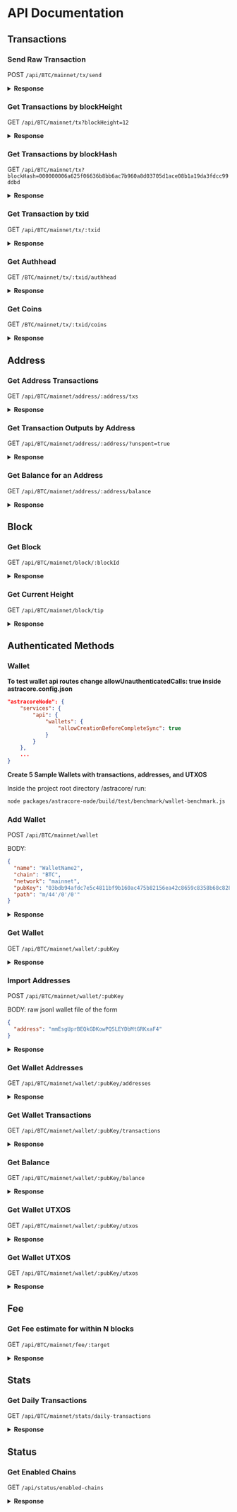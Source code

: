 # API Documentation

## Transactions

### Send Raw Transaction

POST `/api/BTC/mainnet/tx/send`

<details>
<summary>
<b>Response</b>
</summary>
<br>
<b>Use Curl command in terminal to get a response</b>

```sh
curl -v POST -H "Content-Type: application/json" -d '{"rawTx":"02000000016ac3043549876ec53aa8bd4a0839c07f52211a6b880920418cbb20b54142f1cf000000006a473044022013bfe2132c843196c43993a3562868ed26b58b5667bc3f934216afcf1643b51102206d7676a5efca242255b4f9fbd1db41273164c82723b0e01f6a324e68971aacf80121035165d8ce5fa0890e14c76bdf22cdc8be9c5ee12080aad89f897cb2026b1aba2cffffffff02706f9800000000001976a914c7cb6d4f64bf68c37a052fb094f2e0ff385e8b0a88ac804a5d05000000001976a914bb89aec81ebb0812532c34d5ee997e7319012c5c88ac00000000"}' "http://localhost:3000/api/BTC/mainnet/tx/send"
```

```json
{
  "txid": "3b96bb7e197ef276b85131afd4a09c059cc368133a26ca04ebffb0ab4f75c8b8"
}
```

</details>

### Get Transactions by blockHeight

GET `/api/BTC/mainnet/tx?blockHeight=12`

<details>
<summary>
<b>Response</b>
</summary>
<br>
<b>Use Curl command in terminal to get a response</b>

```sh
curl -v localhost:3000/api/BTC/mainnet/tx?blockHeight=12
```

```json
[
  {
    "_id": "5c34b35d69d5562c2fc44026",
    "txid": "3b96bb7e197ef276b85131afd4a09c059cc368133a26ca04ebffb0ab4f75c8b8",
    "network": "mainnet",
    "chain": "BTC",
    "blockHeight": 12,
    "blockHash": "0000000027c2488e2510d1acf4369787784fa20ee084c258b58d9fbd43802b5e",
    "blockTime": "2009-01-09T04:21:28.000Z",
    "blockTimeNormalized": "2009-01-09T04:21:28.000Z",
    "coinbase": true,
    "locktime": -1,
    "inputCount": 1,
    "outputCount": 1,
    "size": 134,
    "fee": -1,
    "value": 5000000000,
    "confirmations": 99754
  }
]
```

</details>

### Get Transactions by blockHash

GET `/api/BTC/mainnet/tx?blockHash=000000006a625f06636b8bb6ac7b960a8d03705d1ace08b1a19da3fdcc99ddbd`

<details>
<summary><b>Response</b></summary>
<br>

<b>Use Curl command in terminal to get a response</b>

```sh
curl -v localhost:3000/api/BTC/mainnet/tx?blockHash=000000006a625f06636b8bb6ac7b960a8d03705d1ace08b1a19da3fdcc99ddbd
```

```json
[
  {
    "_id": "5c34b35d69d5562c2fc43eff",
    "txid": "9b0fc92260312ce44e74ef369f5c66bbb85848f2eddd5a7a1cde251e54ccfdd5",
    "network": "mainnet",
    "chain": "BTC",
    "blockHeight": 2,
    "blockHash": "000000006a625f06636b8bb6ac7b960a8d03705d1ace08b1a19da3fdcc99ddbd",
    "blockTime": "2009-01-09T02:55:44.000Z",
    "blockTimeNormalized": "2009-01-09T02:55:44.000Z",
    "coinbase": true,
    "locktime": -1,
    "inputCount": 1,
    "outputCount": 1,
    "size": 134,
    "fee": -1,
    "value": 5000000000,
    "confirmations": 102293
  }
]
```

</details>

### Get Transaction by txid

GET `/api/BTC/mainnet/tx/:txid`

<details>
<summary><b>Response</b></summary>
<br>

<b>Use Curl command in terminal to get a response</b>

```sh
curl -v localhost:3000/api/BTC/mainnet/tx/9b0fc92260312ce44e74ef369f5c66bbb85848f2eddd5a7a1cde251e54ccfdd5
```

```json
{
  "_id": "5c34b35d69d5562c2fc43eff",
  "txid": "9b0fc92260312ce44e74ef369f5c66bbb85848f2eddd5a7a1cde251e54ccfdd5",
  "network": "mainnet",
  "chain": "BTC",
  "blockHeight": 2,
  "blockHash": "000000006a625f06636b8bb6ac7b960a8d03705d1ace08b1a19da3fdcc99ddbd",
  "blockTime": "2009-01-09T02:55:44.000Z",
  "blockTimeNormalized": "2009-01-09T02:55:44.000Z",
  "coinbase": true,
  "locktime": -1,
  "inputCount": 1,
  "outputCount": 1,
  "size": 134,
  "fee": -1,
  "value": 5000000000,
  "confirmations": 102293
}
```

</details>

### Get Authhead

GET `/BTC/mainnet/tx/:txid/authhead`

<details>
<summary>
<b>Response</b>
</summary>
<br>
<b>Use Curl command in terminal to get a response</b>

```sh
curl -v localhost:3000/api/BTC/mainnet/tx/3b96bb7e197ef276b85131afd4a09c059cc368133a26ca04ebffb0ab4f75c8b8/authhead
```

```json
{
  "authbase": "3b96bb7e197ef276b85131afd4a09c059cc368133a26ca04ebffb0ab4f75c8b8",
  "chain": "BTC",
  "identityOutputs": [],
  "network": "mainnet"
}
```

</details>

### Get Coins

GET `/BTC/mainnet/tx/:txid/coins`

<details>
<summary>
<b>Response</b>
</summary>
<br>
<b>Use Curl command in terminal to get a response</b>

```sh
curl -v localhost:3000/api/BTC/mainnet/tx/3b96bb7e197ef276b85131afd4a09c059cc368133a26ca04ebffb0ab4f75c8b8/coins
```

```json
{
  "inputs": [],
  "outputs": [
    {
      "address": "1EVzaFkkNNXq6RJh2oywwJMn8JPiq8ikDi",
      "chain": "BTC",
      "coinbase": true,
      "confirmations": -1,
      "mintHeight": 568302,
      "mintIndex": 0,
      "mintTxid": "4e9d6f0602ead97ad54c47530c7adeb2384edc21f3a8968ae62204c2797cdaef",
      "network": "mainnet",
      "script": "76a91494155788e7233d7bea9aa29feb2ed37bc878c40b88ac",
      "spentHeight": -2,
      "spentTxid": "",
      "value": 1272312279,
      "_id": "5c94f52512025b0a390269b3"
    },
    {
      "address": "false",
      "chain": "BTC",
      "coinbase": true,
      "confirmations": -1,
      "mintHeight": 568302,
      "mintIndex": 1,
      "mintTxid": "4e9d6f0602ead97ad54c47530c7adeb2384edc21f3a8968ae62204c2797cdaef",
      "network": "mainnet",
      "script": "6a24aa21a9eda7e97a9c6ca28da3a62a0330946682f8c5d2aae854990ada44329e61c4d84111",
      "spentHeight": -2,
      "spentTxid": "",
      "value": 0,
      "_id": "5c94f52512025b0a390269b6"
    }
  ]
}
```

</details>

## Address

### Get Address Transactions

GET `/api/BTC/mainnet/address/:address/txs`

<details>
<summary><b>Response</b></summary>
<br>

<b>Use Curl command in terminal to get a response</b>

```sh
curl -v localhost:3000/api/BTC/mainnet/address/12c6DSiU4Rq3P4ZxziKxzrL5LmMBrzjrJX/txs
```

```json
[
    {
        "_id": "5bd0b60d19b81e4567d3a10d",
        "chain": "BTC",
        "network": "mainnet",
        "coinbase": true,
        "mintIndex": 0,
        "spentTxid": "",
        "mintTxid": "0e3e2357e806b6cdb1f70b54c3a3a17b6714ee1f0e68bebb44a74b1efd512098",
        "mintHeight": 1,
        "spentHeight": -2,
        "address": "12c6DSiU4Rq3P4ZxziKxzrL5LmMBrzjrJX",
        "script": "410496b538e853519c726a2c91e61ec11600ae1390813a627c66fb8be7947be63c52da7589379515d4e0a604f8141781e62294721166bf621e73a82cbf2342c858eeac",
        "value": 5000000000,
        "confirmations": -1
    },
    {
        "_id": "5bd0be3f6d88cf473695b007",
        "chain": "BTC",
        "network": "mainnet",
        "coinbase": false,
        "mintIndex": 1,
        "spentTxid": "",
        "mintTxid": "d6be34ccf6edddc3cf69842dce99fe503bf632ba2c2adb0f95c63f6706ae0c52",
        "mintHeight": 127659,
        "spentHeight": -2,
        "address": "12c6DSiU4Rq3P4ZxziKxzrL5LmMBrzjrJX",
        "script": "76a914119b098e2e980a229e139a9ed01a469e518e6f2688ac",
        "value": 2000000,
        "confirmations": -1
    },
    ...
]
```

</details>

### Get Transaction Outputs by Address

GET `/api/BTC/mainnet/address/:address/?unspent=true`

<details>
<summary><b>Response</b></summary>
<br>

<b>Use Curl command in terminal to get a response</b>

```sh
curl -v localhost:3000/api/BTC/mainnet/address/12c6DSiU4Rq3P4ZxziKxzrL5LmMBrzjrJX/?unspent=true
```

```json
[
  {
    "_id": "5c34b35d69d5562c2fc43e89",
    "chain": "BTC",
    "network": "mainnet",
    "coinbase": true,
    "mintIndex": 0,
    "spentTxid": "",
    "mintTxid": "0e3e2357e806b6cdb1f70b54c3a3a17b6714ee1f0e68bebb44a74b1efd512098",
    "mintHeight": 1,
    "spentHeight": -2,
    "address": "12c6DSiU4Rq3P4ZxziKxzrL5LmMBrzjrJX",
    "script": "410496b538e853519c726a2c91e61ec11600ae1390813a627c66fb8be7947be63c52da7589379515d4e0a604f8141781e62294721166bf621e73a82cbf2342c858eeac",
    "value": 5000000000,
    "confirmations": -1
  }
]
```

</details>

### Get Balance for an Address

GET `/api/BTC/mainnet/address/:address/balance`

<details>
<summary><b>Response</b></summary>
<br>

<b>Use Curl command in terminal to get a response</b>

```sh
curl -v localhost:3000/api/BTC/mainnet/address/12c6DSiU4Rq3P4ZxziKxzrL5LmMBrzjrJX/balance
```

```json
{
  "confirmed": 5000000000,
  "unconfirmed": 0,
  "balance": 5000000000
}
```

</details>

## Block

### Get Block

GET `/api/BTC/mainnet/block/:blockId`

<details>
<summary><b>Response</b></summary>
<br>

<b>Use Curl command in terminal to get a response</b>

```sh
curl -v localhost:3000/api/BTC/mainnet/block/00000000839a8e6886ab5951d76f411475428afc90947ee320161bbf18eb6048
```

```json
{
  "_id": "5c34b53569d5562c2fc8e65a",
  "chain": "BTC",
  "network": "mainnet",
  "hash": "00000000839a8e6886ab5951d76f411475428afc90947ee320161bbf18eb6048",
  "height": 1,
  "version": 1,
  "size": 215,
  "merkleRoot": "0e3e2357e806b6cdb1f70b54c3a3a17b6714ee1f0e68bebb44a74b1efd512098",
  "time": "2009-01-09T02:54:25.000Z",
  "timeNormalized": "2009-01-09T02:54:25.000Z",
  "nonce": 2573394689,
  "bits": 486604799,
  "previousBlockHash": "000000000019d6689c085ae165831e934ff763ae46a2a6c172b3f1b60a8ce26f",
  "nextBlockHash": "000000006a625f06636b8bb6ac7b960a8d03705d1ace08b1a19da3fdcc99ddbd",
  "reward": 5000000000,
  "transactionCount": 1,
  "confirmations": 102295
}
```

</details>

### Get Current Height

GET `/api/BTC/mainnet/block/tip`

<details>
<summary><b>Response</b></summary>
<br>

<b>Use Curl command in terminal to get a response</b>

```sh
curl -v localhost:3000/api/BTC/mainnet/block/tip
```

```json
{
  "_id": "5c94f6da12025b0a3904ba43",
  "chain": "BTC",
  "network": "mainnet",
  "hash": "000000000000000000256c7224f97c8c508fc8b4bb5537b0d731b7d45741408a",
  "height": 568303,
  "version": 1073676288,
  "size": 857826,
  "merkleRoot": "b982461de5253a8811c8a2106d800a10d08e8a185243b863378319d759a9a899",
  "time": "2019-03-22T14:53:30.000Z",
  "timeNormalized": "2019-03-22T14:53:30.000Z",
  "nonce": 4185218842,
  "bits": 388915479,
  "previousBlockHash": "0000000000000000002254ad0d85d25bb554f7a85f88130934fd67451653477c",
  "nextBlockHash": "",
  "reward": 1275381759,
  "transactionCount": 1644,
  "confirmations": 1
}
```

</details>

## Authenticated Methods

### Wallet

**To test wallet api routes change allowUnauthenticatedCalls: true inside astracore.config.json**

```json
"astracoreNode": {
    "services": {
        "api": {
            "wallets": {
                "allowCreationBeforeCompleteSync": true
            }
        }
    },
    ...
}
```

**Create 5 Sample Wallets with transactions, addresses, and UTXOS**

Inside the project root directory /astracore/ run:

```sh
node packages/astracore-node/build/test/benchmark/wallet-benchmark.js
```

### Add Wallet

POST `/api/BTC/mainnet/wallet`

BODY:

```json
{
  "name": "WalletName2",
  "chain": "BTC",
  "network": "mainnet",
  "pubKey": "03bdb94afdc7e5c4811bf9b160ac475b82156ea42c8659c8358b68c828df9a1c3d",
  "path": "m/44'/0'/0'"
}
```

<details>
<summary><b>Response</b></summary>
<br>

<b>Use Curl command in terminal to get a response</b>

```sh
curl -v POST -H "Content-Type: application/json" -d '{
  "name": "WalletName2",
  "chain": "BTC",
  "network": "mainnet",
  "pubKey": "03bdb94afdc7e5c4811bf9b160ac475b82156ea42c8659c8358b68c828df9a1c3d",
  "path": "m/44'/0'/0'"
}'
"http://localhost:3000/api/BTC/mainnet/wallet/"
```

```json
{
  "chain": "BTC",
  "network": "mainnet",
  "name": "WalletName2",
  "pubKey": "03bdb94afdc7e5c4811bf9b160ac475b82156ea42c8659c8358b68c828df9a1c3d",
  "path": "m/44'/0'/0'",
  "_id": "5c3631e538704e27c6f146c3"
}
```

</details>

### Get Wallet

GET `/api/BTC/mainnet/wallet/:pubKey`

<details>
<summary><b>Response</b></summary>
<br>

<b>Use Curl command in terminal to get a response</b>

```sh
curl -v localhost:3000/api/BTC/mainnet/wallet/03bdb94afdc7e5c4811bf9b160ac475b82156ea42c8659c8358b68c828df9a1c3d
```

```json
{
  "_id": "5c3639d1e60f7b2e174afc65",
  "chain": "BTC",
  "network": "mainnet",
  "name": "WalletName",
  "pubKey": "03bdb94afdc7e5c4811bf9b160ac475b82156ea42c8659c8358b68c828df9a1c3d",
  "path": "m/44'/0'/0'",
  "singleAddress": null
}
```

</details>

### Import Addresses

POST `/api/BTC/mainnet/wallet/:pubKey`

BODY: raw jsonl wallet file of the form

```json
{
  "address": "mmEsgUprBEQkGDKowPQSLEYDbMtGRKxaF4"
}
```

<details>
<summary><b>Response</b></summary>
<br>

<b>Use Curl command in terminal to get a response</b>

```sh
curl -v localhost:3000/api/BTC/mainnet/wallet/03bdb94afdc7e5c4811bf9b160ac475b82156ea42c8659c8358b68c828df9a1c3d
```

```json
{
  "_id": "5c3639d1e60f7b2e174afc65",
  "chain": "BTC",
  "network": "mainnet",
  "name": "WalletName",
  "pubKey": "03bdb94afdc7e5c4811bf9b160ac475b82156ea42c8659c8358b68c828df9a1c3d",
  "path": "m/44'/0'/0'",
  "singleAddress": null
}
```

</details>

### Get Wallet Addresses

GET `/api/BTC/mainnet/wallet/:pubKey/addresses`

<details>
<summary><b>Response</b></summary>
<br>

<b>Use Curl command in terminal to get a response</b>

```sh
curl -v localhost:3000/api/BTC/mainnet/wallet/03bdb94afdc7e5c4811bf9b160ac475b82156ea42c8659c8358b68c828df9a1c3d/addresses
```

```json
[
  {
    "address": "12c6DSiU4Rq3P4ZxziKxzrL5LmMBrzjrJX"
  },
  {
    "address": "1HLoD9E4SDFFPDiYfNYnkBLQ85Y51J3Zb1"
  },
  {
    "address": "1FvzCLoTPGANNjWoUo6jUGuAG3wg1w4YjR"
  }
]
```

</details>

### Get Wallet Transactions

GET `/api/BTC/mainnet/wallet/:pubKey/transactions`

<details>
<summary><b>Response</b></summary>
<br>

<b>Use Curl command in terminal to get a response</b>

```sh
curl -v localhost:3000/api/BTC/mainnet/wallet/02870d8366cf8e50f383e38e5fafc01d956b67f25fbf5c1dd4e3766cf85acbc400/transactions
```

```json
[
  {
    "id": "5c34b35d69d5562c2fc43e8c",
    "txid": "0e3e2357e806b6cdb1f70b54c3a3a17b6714ee1f0e68bebb44a74b1efd512098",
    "fee": 0,
    "size": 134,
    "category": "receive",
    "satoshis": 5000000000,
    "height": 1,
    "address": "12c6DSiU4Rq3P4ZxziKxzrL5LmMBrzjrJX",
    "outputIndex": 0,
    "blockTime": "2009-01-09T02:54:25.000Z"
  }
]
```

</details>

### Get Balance

GET `/api/BTC/mainnet/wallet/:pubKey/balance`

<details>
<summary><b>Response</b></summary>
<br>

<b>Use Curl command in terminal to get a response</b>

```sh
curl -v localhost:3000/api/BTC/mainnet/wallet/02870d8366cf8e50f383e38e5fafc01d956b67f25fbf5c1dd4e3766cf85acbc400/balance
```

```json
{
  "confirmed": 46800000000,
  "unconfirmed": 0,
  "balance": 46800000000
}
```

</details>

### Get Wallet UTXOS

GET `/api/BTC/mainnet/wallet/:pubKey/utxos`

<details>
<summary><b>Response</b></summary>
<br>

<b>Use Curl command in terminal to get a response</b>

```sh
curl -v localhost:3000/api/BTC/mainnet/wallet/02870d8366cf8e50f383e38e5fafc01d956b67f25fbf5c1dd4e3766cf85acbc400/utxos
```

```json
[
  {
    "_id": "5c34b36069d5562c2fc45b09",
    "chain": "BTC",
    "network": "mainnet",
    "coinbase": false,
    "mintIndex": 1,
    "spentTxid": "",
    "mintTxid": "828ef3b079f9c23829c56fe86e85b4a69d9e06e5b54ea597eef5fb3ffef509fe",
    "mintHeight": 248,
    "spentHeight": -2,
    "address": "12cbQLTFMXRnSzktFkuoG3eHoMeFtpTu3S",
    "script": "410411db93e1dcdb8a016b49840f8c53bc1eb68a382e97b1482ecad7b148a6909a5cb2e0eaddfb84ccf9744464f82e160bfa9b8b64f9d4c03f999b8643f656b412a3ac",
    "value": 1800000000,
    "confirmations": 103006
  }
]
```

</details>

### Get Wallet UTXOS

GET `/api/BTC/mainnet/wallet/:pubKey/utxos`

<details>
<summary><b>Response</b></summary>
<br>

<b>Use Curl command in terminal to get a response</b>

```sh
curl -v localhost:3000/api/BTC/mainnet/wallet/02870d8366cf8e50f383e38e5fafc01d956b67f25fbf5c1dd4e3766cf85acbc400/addresses/missing
```

```json
[
  {
    "_id": "5c34b36069d5562c2fc45b09",
    "chain": "BTC",
    "network": "mainnet",
    "coinbase": false,
    "mintIndex": 1,
    "spentTxid": "",
    "mintTxid": "828ef3b079f9c23829c56fe86e85b4a69d9e06e5b54ea597eef5fb3ffef509fe",
    "mintHeight": 248,
    "spentHeight": -2,
    "address": "12cbQLTFMXRnSzktFkuoG3eHoMeFtpTu3S",
    "script": "410411db93e1dcdb8a016b49840f8c53bc1eb68a382e97b1482ecad7b148a6909a5cb2e0eaddfb84ccf9744464f82e160bfa9b8b64f9d4c03f999b8643f656b412a3ac",
    "value": 1800000000,
    "confirmations": 103006
  }
]
```

</details>

## Fee

### Get Fee estimate for within N blocks

GET `/api/BTC/mainnet/fee/:target`

<details>
<summary><b>Response</b></summary>
<br>

<b>Use Curl command in terminal to get a response</b>

```sh
curl -v localhost:3000/api/BTC/mainnet/fee/22
```

```json
{
  "blocks": "22",
  "feerate": "0.00002003"
}
```

</details>

## Stats

### Get Daily Transactions

GET `/api/BTC/mainnet/stats/daily-transactions`

<details>
<summary><b>Response</b></summary>
<br>

<b>Use Curl command in terminal to get a response</b>

```sh
curl -v localhost:3000/api/BTC/mainnet/stats/daily-transactions
```

```json
{
    "chain": "BTC",
    "network": "mainnet",
    "results":
    [
        {
            "date": "2009-01-09",
            "transactionCount": 14
        },
        {
            "date": "2009-01-10",
            "transactionCount": 61
        },
        ...
    ]
}
```

</details>

## Status

### Get Enabled Chains

GET `/api/status/enabled-chains`

<details>
<summary><b>Response</b></summary>
<br>

<b>Use Curl command in terminal to get a response</b>

```sh
curl -v localhost:3000/api/status/enabled-chains
```

```json
[
  {
    "chain": "BTC",
    "network": "mainnet"
  },
  {
    "chain": "BTC",
    "network": "testnet"
  },
  {
    "chain": "BCH",
    "network": "mainnet"
  },
  {
    "chain": "BCH",
    "network": "testnet"
  }
]
```

</details>
